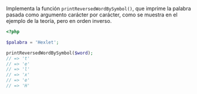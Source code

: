 
Implementa la función `printReversedWordBySymbol()`, que imprime la palabra pasada como argumento carácter por carácter, como se muestra en el ejemplo de la teoría, pero en orden inverso.

```php
<?php

$palabra = 'Hexlet';

printReversedWordBySymbol($word);
// => 't'
// => 'e'
// => 'l'
// => 'x'
// => 'e'
// => 'H'
```
